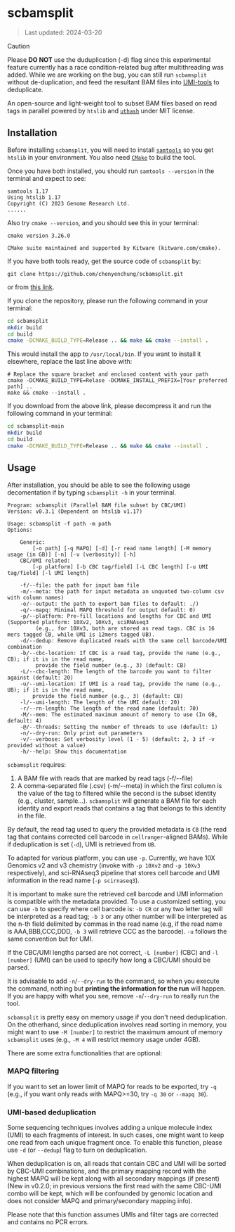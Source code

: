 # scbamsplit

> Last updated: 2024-03-20

> [!CAUTION]
> Please **DO NOT** use the duduplication (-d) flag since this experimental feature currently has a race condition-related bug after multithreading was added.
> While we are working on the bug, you can still run `scbamsplit` without de-duplication, and feed the resultant BAM files into
> [UMI-tools](https://umi-tools.readthedocs.io/en/latest/reference/dedup.html) to deduplicate.

An open-source and light-weight tool to subset BAM files based on read tags in parallel
powered by `htslib` and [`uthash`](https://troydhanson.github.io/uthash/) under MIT license.

## Installation

Before installing `scbamsplit`, you will need to install [`samtools`](http://www.htslib.org/) so you get
`htslib` in your environment. You also need [`CMake`](https://cmake.org/) to build the tool.

Once you have both installed, you should run `samtools --version` in the terminal and expect to see:

```
samtools 1.17
Using htslib 1.17
Copyright (C) 2023 Genome Research Ltd.
......
```

Also try `cmake --version`, and you should see this in your terminal:

```
cmake version 3.26.0

CMake suite maintained and supported by Kitware (kitware.com/cmake).
```

If you have both tools ready, get the source code of `scbamsplit` by:

```
git clone https://github.com/chenyenchung/scbamsplit.git
```

or from [this link](https://github.com/chenyenchung/scbamsplit/archive/refs/heads/main.zip).

If you clone the repository, please run the following command in
your terminal:

```bash
cd scbamsplit
mkdir build
cd build
cmake -DCMAKE_BUILD_TYPE=Release .. && make && cmake --install .
```
This would install the app to `/usr/local/bin`. If you want to install it elsewhere,
replace the last line above with:
```
# Replace the square bracket and enclosed content with your path
cmake -DCMAKE_BUILD_TYPE=Relase -DCMAKE_INSTALL_PREFIX=[Your preferred path] ..
make && cmake --install .
```


If you download from the above link, please decompress it and run the following command in
your terminal:

```bash
cd scbamsplit-main
mkdir build
cd build
cmake -DCMAKE_BUILD_TYPE=Release .. && make && cmake --install .
```
## Usage

After installation, you should be able to see the following usage decomentation if
by typing `scbamsplit -h` in your terminal.

```
Program: scbamsplit (Parallel BAM file subset by CBC/UMI)
Version: v0.3.1 (Dependent on htslib v1.17)

Usage: scbamsplit -f path -m path
Options:

    Generic:
        [-o path] [-q MAPQ] [-d] [-r read name length] [-M memory usage (in GB)] [-n] [-v (verbosity)] [-h]
    CBC/UMI related:
        [-p platform] [-b CBC tag/field] [-L CBC length] [-u UMI tag/field] [-l UMI length]

    -f/--file: the path for input bam file
    -m/--meta: the path for input metadata an unquoted two-column csv with column names)
    -o/--output: the path to export bam files to default: ./)
    -q/--mapq: Minimal MAPQ threshold for output default: 0)
    -p/--platform: Pre-fill locations and lengths for CBC and UMI (Supported platform: 10Xv2, 10Xv3, sciRNAseq3
         (e.g., for 10Xv3, both are stored as read tags. CBC is 16 mers tagged CB, while UMI is 12mers tagged UB).
    -d/--dedup: Remove duplicated reads with the same cell barcode/UMI combination
    -b/--cbc-location: If CBC is a read tag, provide the name (e.g., CB); if it is in the read name,
         provide the field number (e.g., 3) (default: CB)
    -L/--cbc-length: The length of the barcode you want to filter against (default: 20)
    -u/--umi-location: If UMI is a read tag, provide the name (e.g., UB); if it is in the read name,
        provide the field number (e.g., 3) (default: CB)
    -l/--umi-length: The length of the UMI default: 20)
    -r/--rn-length: The length of the read name (default: 70)
    -M/--mem: The estimated maximum amount of memory to use (In GB, default: 4)
    -@/--threads: Setting the number of threads to use (default: 1)
    -n/--dry-run: Only print out parameters
    -v/--verbose: Set verbosity level (1 - 5) (default: 2, 3 if -v provided without a value)
    -h/--help: Show this documentation
```

`scbamsplit` requires:

1. A BAM file with reads that are marked by read tags (-f/--file)
2. A comma-separated file (.csv) (-m/--meta) in which the first column is the value of the tag to filtered
while the second is the subset identity (e.g., cluster, sample...). `scbamsplit` will generate a BAM file
for each identity and export reads that contains a tag that belongs to this identity in the file.

By default, the read tag used to query the provided metadata is `CB` (the read tag that contains
corrected cell barcode in `cellranger`-aligned BAMs). While if deduplication is set (`-d`), UMI
is retrieved from `UB`.

To adapted for various platform, you can use `-p`. Currently, we have 10X Genomics v2 and
v3 chemistry (invoke with `-p 10Xv2` and `-p 10Xv3` respectively), and sci-RNAseq3 pipeline
that stores cell barcode and UMI information in the read name (`-p scirnaseq3`).

It is important to make sure the retrieved cell barcode and UMI information is compatible
with the metadata provided. To use a customized setting, you can use `-b` to specify where
cell barcode is: `-b CR` or any two letter tag will be interpreted as a read tag;
`-b 3` or any other number will be interpreted as the n-th field delimited by commas in
the read name (e.g, if the read name is AAA,BBB,CCC,DDD, `-b 3` will retrieve CCC as
the barcode). `-u` follows the same convention but for UMI.

If the CBC/UMI lengths parsed are not correct, `-L [number]` (CBC) and `-l [number]` (UMI)
can be used to specify how long a CBC/UMI should be parsed. 

It is advisable to add `-n`/`--dry-run` to the command, so when you execute the command, nothing but
**printing the information for the run** will happen. If you are happy with what you see, remove
`-n`/`--dry-run` to really run the tool.

`scbamsplit` is pretty easy on memory usage if you don't need deduplication. On the otherhand,
since deduplication involves read sorting in memory, you might want to use `-M [number]` to
restrict the maximum amount of memory `scbamsplit` uses (e.g., `-M 4` will restrict memory
usage under 4GB).

There are some extra functionalities that are optional:

### MAPQ filtering

If you want to set an lower limit of MAPQ for reads to be exported, try `-q`
(e.g., if you want only reads with MAPQ>=30, try `-q 30` or `--mapq 30`).

### UMI-based deduplication

Some sequencing techniques involves adding a unique molecule index (UMI) to
each fragments of interest. In such cases, one might want to keep one read
from each unique fragment once. To enable this function, please use
`-d` (or `--dedup`) flag to turn on deduplication.

When deduplication is on, all reads that contain CBC and UMI will be sorted by CBC-UMI
combinations, and the primary mapping record with the highest MAPQ will be kept along with
all secondary mappings (if present) (New in v0.2.0; in previous versions the first read
with the same CBC-UMI combo will be kept, which will be confounded by genomic location and
does not consider MAPQ and primary/secondary mapping info).

Please note that this function assumes UMIs and filter tags are corrected and contains
no PCR errors.
